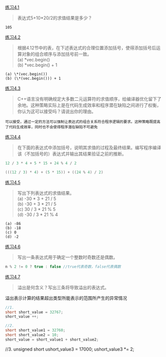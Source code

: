 [练习4.1](#)

>表达式5+10\*20/2的求值结果是多少？

    105

[练习4.2](#)

>根据4.12节中的表，在下述表达式的合理位置添加括号，使得添加括号后运算对象的组合顺序与添加括号前一致。  
(a) \*vec.begin()  
(b) \*vec.begin() + 1

    (a) \*(vec.begin())
    (b) (\*(vec.begin())) + 1

[练习4.3](#)

>C++语言没有明确规定大多数二元运算符的求值顺序，给编译器优化留下了余地。这种策略实际上是在代码生成效率和程序潜在缺陷之间进行了权衡，你认为这可以接受吗？请说出你的理由。

    可以接受，通过一定的方法可以强制让表达式的组合关系符合程序逻辑的要求。这种策略既提高了代码生成效率，同时也不会使得程序潜在缺陷不可避免

[练习4.4](#)

>在下面的表达式中添加括号，说明其求值的过程及最终结果。编写程序编译该（不加括号的）表达式并输出其结果验证之前的推断。

```cpp
12 / 3 * 4 + 5 * 15 + 24 % 4 / 2
```

```cpp
(((12 / 3) * 4) + (5 * 15)) + ((24 % 4) / 2)
```

[练习4.5](#)

>写出下列表达式的求值结果。  
(a) -30 * 3 + 21 / 5  
(b) -30 + 3 * 21 / 5  
(c) 30 / 3 * 21 % 5  
(d) -30 / 3 * 21 % 4

    (a) -86
    (b) -18
    (c) 0
    (d) -2

[练习4.6](#)

>写出一条表达式用于确定一个整数时奇数还是偶数。

```cpp
n % 2 != 0 ? true : false //true代表奇数，false代表偶数
```

[练习4.7](#)

>溢出是何含义？写出三条将导致溢出的表达式。

溢出表示计算的结果超出类型所能表示的范围所产生的异常情况

```cpp
//1.
short short_value = 32767;
short_value ++;

//2.
short short_value1 = 32760;
short short_value2 = 10;
short_value = short_value1 + short_value2;
```

//3.
unsigned short ushort_value3 = 17000;
ushort_value3 \*= 2;
